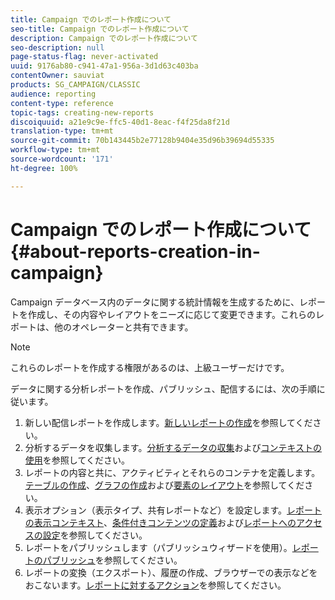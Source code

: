 ```yaml
---
title: Campaign でのレポート作成について
seo-title: Campaign でのレポート作成について
description: Campaign でのレポート作成について
seo-description: null
page-status-flag: never-activated
uuid: 9176ab80-c941-47a1-956a-3d1d63c403ba
contentOwner: sauviat
products: SG_CAMPAIGN/CLASSIC
audience: reporting
content-type: reference
topic-tags: creating-new-reports
discoiquuid: a21e9c9e-ffc5-40d1-8eac-f4f25da8f21d
translation-type: tm+mt
source-git-commit: 70b143445b2e77128b9404e35d96b39694d55335
workflow-type: tm+mt
source-wordcount: '171'
ht-degree: 100%

---
```



# Campaign でのレポート作成について{#about-reports-creation-in-campaign}

Campaign データベース内のデータに関する統計情報を生成するために、レポートを作成し、その内容やレイアウトをニーズに応じて変更できます。これらのレポートは、他のオペレーターと共有できます。

>[!NOTE]
>
>これらのレポートを作成する権限があるのは、上級ユーザーだけです。

データに関する分析レポートを作成、パブリッシュ、配信するには、次の手順に従います。

1. 新しい配信レポートを作成します。[新しいレポートの作成](../../reporting/using/creating-a-new-report.md)を参照してください。
1. 分析するデータを収集します。[分析するデータの収集](../../reporting/using/collecting-data-to-analyze.md)および[コンテキストの使用](../../reporting/using/using-the-context.md)を参照してください。
1. レポートの内容と共に、アクティビティとそれらのコンテナを定義します。[テーブルの作成](../../reporting/using/creating-a-table.md)、[グラフの作成](../../reporting/using/creating-a-chart.md)および[要素のレイアウト](../../reporting/using/element-layout.md)を参照してください。
1. 表示オプション（表示タイプ、共有レポートなど）を設定します。[レポートの表示コンテキスト](../../reporting/using/configuring-access-to-the-report.md#report-display-context)、[条件付きコンテンツの定義](../../reporting/using/defining-a-conditional-content.md)および[レポートへのアクセスの設定](../../reporting/using/configuring-access-to-the-report.md)を参照してください。
1. レポートをパブリッシュします（パブリッシュウィザードを使用）。[レポートのパブリッシュ](../../reporting/using/configuring-access-to-the-report.md#publishing-the-report)を参照してください。
1. レポートの変換（エクスポート）、履歴の作成、ブラウザーでの表示などをおこないます。[レポートに対するアクション](../../reporting/using/actions-on-reports.md)を参照してください。

